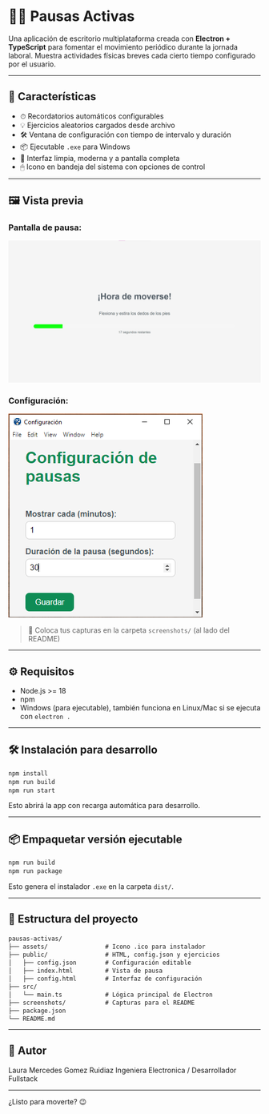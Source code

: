 # 🧘‍♂️ Pausas Activas

Una aplicación de escritorio multiplataforma creada con **Electron + TypeScript** para fomentar el movimiento periódico durante la jornada laboral. Muestra actividades físicas breves cada cierto tiempo configurado por el usuario.

---

## 🚀 Características

* ⏱ Recordatorios automáticos configurables
* 💡 Ejercicios aleatorios cargados desde archivo
* 🛠 Ventana de configuración con tiempo de intervalo y duración
* 📦 Ejecutable `.exe` para Windows
* 🎨 Interfaz limpia, moderna y a pantalla completa
* 🖱 Icono en bandeja del sistema con opciones de control

---

## 🖼 Vista previa

### Pantalla de pausa:

![Pausa activa](./screenshots/pausa-activa.png)

### Configuración:

![Configuración](./screenshots/configuracion.png)

> 📁 Coloca tus capturas en la carpeta `screenshots/` (al lado del README)

---

## ⚙️ Requisitos

* Node.js >= 18
* npm
* Windows (para ejecutable), también funciona en Linux/Mac si se ejecuta con `electron .`

---

## 🛠 Instalación para desarrollo

```bash
npm install
npm run build
npm run start
```

Esto abrirá la app con recarga automática para desarrollo.

---

## 📦 Empaquetar versión ejecutable

```bash
npm run build
npm run package
```

Esto genera el instalador `.exe` en la carpeta `dist/`.

---

## 🧩 Estructura del proyecto

```
pausas-activas/
├── assets/                # Icono .ico para instalador
├── public/                # HTML, config.json y ejercicios
│   ├── config.json        # Configuración editable
│   ├── index.html         # Vista de pausa
│   ├── config.html        # Interfaz de configuración
├── src/
│   └── main.ts            # Lógica principal de Electron
├── screenshots/           # Capturas para el README
├── package.json
└── README.md
```

---

## 🧠 Autor

Laura Mercedes Gomez Ruidiaz
Ingeniera Electronica / Desarrollador Fullstack

---

¿Listo para moverte? 😉
